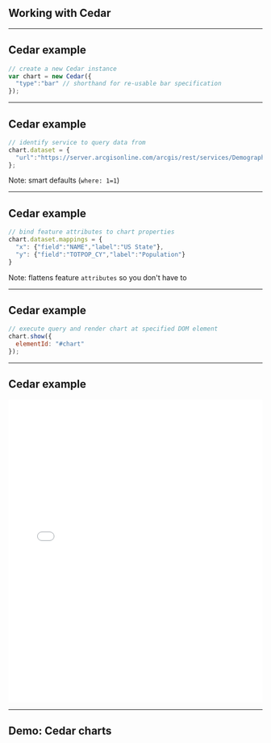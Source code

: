 <!-- .slide: data-background="img/esri-fed-summit-2017/bg-3.png" -->
## Working with Cedar

---

<!-- .slide: data-background="img/esri-fed-summit-2017/bg-6.png" -->
## Cedar example

```js
// create a new Cedar instance
var chart = new Cedar({
  "type":"bar" // shorthand for re-usable bar specification
});
```
<!-- .element: class="large" -->

---

<!-- .slide: data-background="img/esri-fed-summit-2017/bg-6.png" -->
## Cedar example

```js
// identify service to query data from
chart.dataset = {
  "url":"https://server.arcgisonline.com/arcgis/rest/services/Demographics/USA_Population_Density/MapServer/4"
};
```
<!-- .element: class="large" -->

Note:
smart defaults (`where: 1=1`)

---

<!-- .slide: data-background="img/esri-fed-summit-2017/bg-6.png" -->
## Cedar example

```js
// bind feature attributes to chart properties
chart.dataset.mappings = {
  "x": {"field":"NAME","label":"US State"},
  "y": {"field":"TOTPOP_CY","label":"Population"}
}
```
<!-- .element: class="large" -->

Note:
flattens feature `attributes` so you don't have to

---

<!-- .slide: data-background="img/esri-fed-summit-2017/bg-6.png" -->
## Cedar example

```js
// execute query and render chart at specified DOM element
chart.show({
  elementId: "#chart"
});
```
<!-- .element: class="large" -->

---

<!-- .slide: data-background="img/esri-fed-summit-2017/bg-6.png" -->
## Cedar example

<iframe width="100%" height="600" width="800" src="//jsfiddle.net/tomwayson/dox5o6w4/embedded/result,js,html/" allowfullscreen="allowfullscreen" frameborder="0"></iframe>

---

<!-- .slide: data-background="img/esri-fed-summit-2017/bg-4.png" -->
## Demo: Cedar charts

